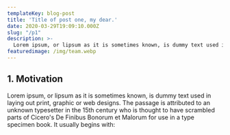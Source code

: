 ```yaml
---
templateKey: blog-post
title: 'Title of post one, my dear.'
date: 2020-03-29T19:09:10.000Z
slug: "/p1"
description: >-
  Lorem ipsum, or lipsum as it is sometimes known, is dummy text used in laying out print, graphic or web designs. The passage is attributed to an unknown typesetter in the 15th century who is thought to have scrambled parts of Cicero's De Finibus Bonorum et Malorum for use.
featuredimage: /img/team.webp
---
```

## 1. Motivation
Lorem ipsum, or lipsum as it is sometimes known, is dummy text used in laying out print, graphic or web designs. The passage is attributed to an unknown typesetter in the 15th century who is thought to have scrambled parts of Cicero's De Finibus Bonorum et Malorum for use in a type specimen book. It usually begins with: